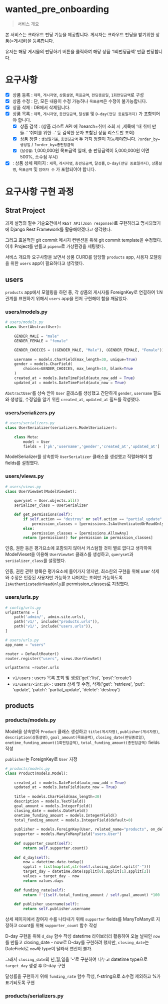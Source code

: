 # wanted_pre_onboarding

> 서비스 개요
> 
본 서비스는 크라우드 펀딩 기능을 제공합니다. 게시자는 크라우드 펀딩을 받기위한 상품(=게시물)을 등록합니다.

유저는 해당 게시물의 펀딩하기 버튼을 클릭하여 해당 상품 ‘1회펀딩금액’ 만큼 펀딩합니다.

# 요구사항

- [x] 상품 등록 : `제목`, `게시자명`, `상품설명`, `목표금액`, `펀딩종료일`, `1회펀딩금액`로 구성
- [x] 상품 수정 : 단, 모든 내용이 수정 가능하나 `목표금액`은 수정이 불가능합니다.
- [x] 상품 삭제 : DB에서 삭제됩니다.
- [x] 상품 목록 : `제목`, `게시자명`, `총펀딩금액`, `달성률` 및 `D-day(펀딩 종료일까지)` 가 포함되어야 합니다.
  - [x] 상품 검색 : (상품 리스트 API 에 ?search=취미 조회 시 ,제목에  ‘내 취미 만들..’  ‘취미를 위한 ..’ 등 검색한 문자 포함된 상품 리스트만 조회)
  - [x] 상품 정렬 : `생성일기준`, `총펀딩금액` 두 가지 정렬이 가능해야합니다. `?order_by=생성일` / `?order_by=총펀딩금액`
  - [x] (`달성률`: 1,000,000원 목표금액 일때,  총 펀딩금액이 5,000,000원 이면 500%, 소수점 무시)
- [x] : 상품 상세 페이지 : `제목`, `게시자명`, `총펀딩금액`, `달성률`, `D-day(펀딩 종료일까지)`, `상품설명`, `목표금액`  및 `참여자 수` 가 포함되어야 합니다.

# 요구사항 구현 과정

## Strat Project

과제 설명의 필수 기술요건에서 `REST API(Json response)`로 구현하라고 명시되었기에 Django Rest Framework를 활용해야겠다고 생각했다. 

그리고 효율적인 git commit 메시지 컨벤션을 위해 git commit template을 수정했다. 이후 Project를 만들고 `pipenv`로 가상환경을 세팅했다.

서비스 개요와 요구사항을 보면서 상품 CURD를 담당할 `products` app, 사용자 모델링을 위한 `users` app이 필요하다고 생각했다.


## users

`products` app에서 모델링을 하던 중, 각 상품의 게시자를 ForeignKey로 연결하여 1:N관계를 표현하기 위해서 `users` app을 먼저 구현해야 함을 깨달았다. 

### users/models.py

```python
# users/models.py
class User(AbstractUser):
    
    GENDER_MALE = "male"
    GENDER_FEMALE = "female"

    GENDER_CHOICES = ((GENDER_MALE, "Male"), (GENDER_FEMALE, "Female"))
    
    username = models.CharField(max_length=30, unique=True)
    gender = models.CharField(
        choices=GENDER_CHOICES, max_length=10, blank=True
    )
    created_at = models.DateTimeField(auto_now_add = True)
    updated_at = models.DateTimeField(auto_now = True)
```

`AbstractUser`를 상속 받아 `User` 클래스를 생성했고 간단하게 `gender`, `username` 필드와 생성일, 수정일을 알기 위한 `created_at`, `updated_at` 필드를 작성했다. 

### users/serializers.py

```python
# users/serializers.py
class UserSerializer(serializers.ModelSerializer):
    
    class Meta:
        model = User
        fields = ['pk','username','gender','created_at','updated_at']
```

ModelSerializer를 상속받아 `UserSerializer` 클래스를 생성했고 직렬화해야 할 fields를 설정했다. 

### users/views.py

```python
# users/views.py
class UserViewSet(ModelViewSet):
    
    queryset = User.objects.all()
    serializer_class = UserSerializer

    def get_permissions(self):
        if self.action == "destroy" or self.action == "partial_update":
            permission_classes = [permissions.IsAuthenticatedOrReadOnly]
        else:
            permission_classes = [permissions.AllowAny]
        return [permission() for permission in permission_classes]
```

인증, 권한 등은 평가요소에 포함되지 않아서 커스텀할 것이 별로 없다고 생각하여 ModelVieset을 이용해 `UserViewSet` 클래스를 생성하고, `queryset`과 `seriializer_class`를 설정했다. 

인증, 권한 관련 항목은 평가요소에 들어가지 않지만, 최소한의 구현을 위해 user 삭제와 수정은 인증된 사용자만 가능하고 나머지는 조회만 가능하도록 `IsAuthenticatedOrReadOnly`를 permission_classes로 지정했다.

### users/urls.py

```python
# config/urls.py
urlpatterns = [
    path('admin/', admin.site.urls),
    path('v1/', include("products.urls")),
    path('v1/', include("users.urls")),
]

# users/urls.py
app_name = "users"

router = DefaultRouter()
router.register("users", views.UserViewSet)

urlpatterns =router.urls
```

- `v1/users` : users 목록 조회 및 생성('get':'list', 'post':'create')
- `v1/users/<int:pk>` : users 상세 및 수정, 삭제('get': 'retrieve', 'put': 'update', 'patch': 'partial_update', 'delete': 'destroy')

## products

### products/models.py

Model을 상속받아 `Product` 클래스 생성하고 `title(게시자명)`, `publisher(게시자명)`, `description(상품설명)`, `goal_amount(목표금액)`, `closing_date(펀딩종료일)`, `onetime_funding_amount(1회펀딩금액)`, `total_funding_amount(총펀딩금액)` fields 작성

`publisher`는 ForeignKey로 `User` 지정

```python
# products/models.py
class Product(models.Model):
    
    created_at = models.DateField(auto_now_add = True)
    updated_at = models.DateField(auto_now = True)
    
    title = models.CharField(max_length=30)
    description = models.TextField()
    goal_amount = models.IntegerField()
    closing_date = models.DateField()
    onetime_funding_amount = models.IntegerField()
    total_funding_amount = models.IntegerField(default=0)
    
    publisher = models.ForeignKey(User, related_name="products", on_delete=models.CASCADE)
    supporter = models.ManyToManyField("users.User")
    
    def supporter_count(self):
        return self.supporter.count()
    
    def d_day(self):
        now = datetime.date.today()
        spplit = list(map(int,str(self.closing_date).split("-")))
        target_day = datetime.date(spplit[0],spplit[1],spplit[2])
        values = target_day - now
        return values.days
    
    def funding_rate(self):
        return f'{(self.total_funding_amount / self.goal_amount) *100 :.0f}%'
    
    def publisher_username(self):
        return self.publisher.username
```

상세 페이지에서 참여자 수를 나타내기 위해 `supporter` fields를 ManyToMany로 지정하고 count를 위해 `supporter_count` 함수 작성 

D-day 구현을 위해 `d_day` 함수 작성
datetime 라이브러리 활용하여 오늘 날짜인 `now`를 만들고 closing_date - now로 D-day를 구현하려 했지만,  `closing_date`는 DateField로 `now`와 type이 달라서 연산이 불가.

그래서 `closing_date`의 년,월,일을 '-'로 구분하여 나누고 datetime type으로 `target_day` 생성 후 D-day 구현

달성률을 구현하기 위해 `funding_rate` 함수 작성, f-string으로 소수점 제외하고 %가 표기되도록 구현

### products/serializers.py






